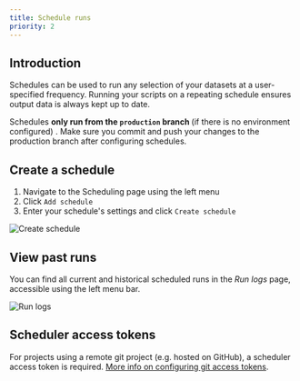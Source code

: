 ```yaml
---
title: Schedule runs
priority: 2
---
```


## Introduction

Schedules can be used to run any selection of your datasets at a user-specified frequency. Running your scripts on a repeating schedule ensures output data is always kept up to date.

<div className="bp3-callout bp3-icon-info-sign bp3-intent-warning" markdown="1">
  Schedules
  <b>
    only run from the <code>production</code> branch
  </b> (if there is no environment configured)
  . Make sure you commit and push your changes to the production branch after configuring schedules.
</div>

## Create a schedule

1. Navigate to the Scheduling page using the left menu
2. Click `Add schedule`
3. Enter your schedule's settings and click `Create schedule`

![Create schedule](/static/images/how_to_guides/scheduling/create_schedule.png)

## View past runs

You can find all current and historical scheduled runs in the _Run logs_ page, accessible using the left menu bar.

![Run logs](/static/images/how_to_guides/scheduling/run_logs.png)

## Scheduler access tokens

For projects using a remote git project (e.g. hosted on GitHub), a scheduler access token is required. [More info on configuring git access tokens](./git-access-tokens).

